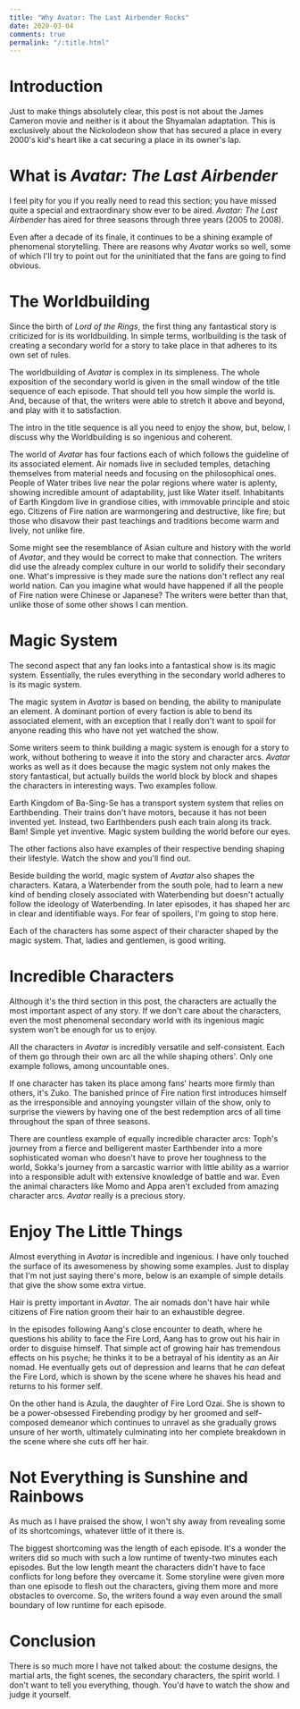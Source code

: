 ```yaml
---
title: "Why Avatar: The Last Airbender Rocks"
date: 2020-03-04
comments: true
permalink: "/:title.html"
---
```


# Introduction

Just to make things absolutely clear, this post is not about the James
Cameron movie and neither is it about the Shyamalan adaptation. This is
exclusively about the Nickolodeon show that has secured a place in every
2000's kid's heart like a cat securing a place in its owner's lap.

# What is *Avatar: The Last Airbender*

I feel pity for you if you really need to read this section; you have
missed quite a special and extraordinary show ever to be aired. *Avatar:
The Last Airbender* has aired for three seasons through three years (2005
to 2008).

Even after a decade of its finale, it continues to be a shining example of
phenomenal storytelling. There are reasons why *Avatar* works so well, some
of which I'll try to point out for the uninitiated that the fans are going
to find obvious.

# The Worldbuilding

Since the birth of *Lord of the Rings*, the first thing any fantastical
story is criticized for is its worldbuilding. In simple terms, worlbuilding
is the task of creating a secondary world for a story to take place in that
adheres to its own set of rules.

The worldbuilding of *Avatar* is complex in its simpleness. The whole
exposition of the secondary world is given in the small window of the title
sequence of each episode. That should tell you how simple the world is.
And, because of that, the writers were able to stretch it above and beyond,
and play with it to satisfaction.

The intro in the title sequence is all you need to enjoy the show, but,
below, I discuss why the Worldbuilding is so ingenious and coherent.

The world of *Avatar* has four factions each of which follows the guideline
of its associated element. Air nomads live in secluded temples, detaching
themselves from material needs and focusing on the philosophical ones.
People of Water tribes live near the polar regions where water is aplenty,
showing incredible amount of adaptability, just like Water itself.
Inhabitants of Earth Kingdom live in grandiose cities, with immovable
principle and stoic ego. Citizens of Fire nation are warmongering and
destructive, like fire; but those who disavow their past teachings and
traditions become warm and lively, not unlike fire.

Some might see the resemblance of Asian culture and history with the world
of *Avatar*, and they would be correct to make that connection. The writers
did use the already complex culture in our world to solidify their
secondary one.  What's impressive is they made sure the nations don't
reflect any real world nation. Can you imagine what would have happened if
all the people of Fire nation were Chinese or Japanese? The writers were
better than that, unlike those of some other shows I can mention.

# Magic System

The second aspect that any fan looks into a fantastical show is its magic
system. Essentially, the rules everything in the secondary world adheres to
is its magic system.

The magic system in *Avatar* is based on bending, the ability to manipulate
an element. A dominant portion of every faction is able to bend its
associated element, with an exception that I really don't want to spoil for
anyone reading this who have not yet watched the show.

Some writers seem to think building a magic system is enough for a story to
work, without bothering to weave it into the story and character arcs.
*Avatar* works as well as it does because the magic system not only makes
the story fantastical, but actually builds the world block by block and
shapes the characters in interesting ways. Two examples follow.

Earth Kingdom of Ba-Sing-Se has a transport system system that relies on
Earthbending. Their trains don't have motors, because it has not been
invented yet. Instead, two Earthbenders push each train along its track.
Bam! Simple yet inventive. Magic system building the world before our eyes.

The other factions also have examples of their respective bending shaping
their lifestyle. Watch the show and you'll find out.

Beside building the world, magic system of *Avatar* also shapes the
characters. Katara, a Waterbender from the south pole, had to learn a new
kind of bending closely associated with Waterbending but doesn't actually
follow the ideology of Waterbending. In later episodes, it has shaped her
arc in clear and identifiable ways. For fear of spoilers, I'm going to stop
here.

Each of the characters has some aspect of their character shaped by the
magic system. That, ladies and gentlemen, is good writing.

# Incredible Characters

Although it's the third section in this post, the characters are actually
the most important aspect of any story. If we don't care about the
characters, even the most phenomenal secondary world with its ingenious
magic system won't be enough for us to enjoy.

All the characters in *Avatar* is incredibly versatile and self-consistent.
Each of them go through their own arc all the while shaping others'. Only
one example follows, among uncountable ones.

If one character has taken its place among fans' hearts more firmly than
others, it's Zuko. The banished prince of Fire nation first introduces
himself as the irresponsible and annoying youngster villain of the show,
only to surprise the viewers by having one of the best redemption arcs of
all time throughout the span of three seasons.

There are countless example of equally incredible character arcs: Toph's
journey from a fierce and belligerent master Earthbender into a more
sophisticated woman who doesn't have to prove her toughness to the world,
Sokka's journey from a sarcastic warrior with little ability as a warrior
into a responsible adult with extensive knowledge of battle and war. Even
the animal characters like Momo and Appa aren't excluded from amazing
character arcs. *Avatar* really is a precious story.

# Enjoy The Little Things

Almost everything in *Avatar* is incredible and ingenious. I have only
touched the surface of its awesomeness by showing some examples. Just to
display that I'm not just saying there's more, below is an example of
simple details that give the show some extra virtue.

Hair is pretty important in *Avatar*. The air nomads don't have hair while
citizens of Fire nation groom their hair to an exhaustible degree.

In the episodes following Aang's close encounter to death, where he
questions his ability to face the Fire Lord, Aang has to grow out his hair
in order to disguise himself. That simple act of growing hair has
tremendous effects on his psyche; he thinks it to be a betrayal of his
identity as an Air nomad.  He eventually gets out of depression and learns
that he *can* defeat the Fire Lord, which is shown by the scene where he
shaves his head and returns to his former self.

On the other hand is Azula, the daughter of Fire Lord Ozai. She is shown to
be a power-obsessed Firebending prodigy by her groomed and self-composed
demeanor which continues to unravel as she gradually grows unsure of her
worth, ultimately culminating into her complete breakdown in the scene
where she cuts off her hair.

# Not Everything is Sunshine and Rainbows

As much as I have praised the show, I won't shy away from revealing some of
its shortcomings, whatever little of it there is.

The biggest shortcoming was the length of each episode. It's a wonder the
writers did so much with such a low runtime of twenty-two minutes each
episodes. But the low length meant the characters didn't have to face
conflicts for long before they overcame it. Some storyline were given more
than one episode to flesh out the characters, giving them more and more
obstacles to overcome. So, the writers found a way even around the small
boundary of low runtime for each episode.

# Conclusion

There is so much more I have not talked about: the costume designs, the
martial arts, the fight scenes, the secondary characters, the spirit world.
I don't want to tell you everything, though. You'd have to watch the show
and judge it yourself.
